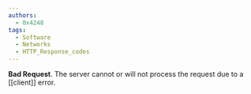 ```yaml
---
authors: 
  - 0x4248
tags:
  - Software
  - Networks
  - HTTP_Response_codes
---
```

**Bad Request**. The server cannot or will not process the request due to a [[client]] error.